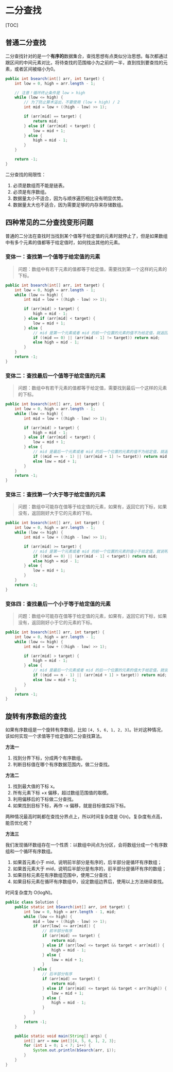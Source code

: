 # 二分查找

[TOC]

## 普通二分查找

二分查找针对的是一个**有序的**数据集合，查找思想有点类似分治思想。每次都通过跟区间的中间元素对比，将待查找的范围缩小为之前的一半，直到找到要查找的元素，或者区间被缩小为0。

```java
public int bsearch(int[] arr, int target) {
    int low = 0, high = arr.length - 1;

    // 注意！循环终止条件是 low > high
    while (low <= high) {
        // 为了防止算术溢出，不要使用 (low + high) / 2
        int mid = low + ((high - low) >> 1);

        if (arr[mid] == target) {
            return mid;
        } else if (arr[mid] < target) {
            low = mid + 1;
        } else {
            high = mid - 1;
        }
    }

    return -1;
}
```

二分查找的局限性：

1. 必须是数组而不能是链表。
2. 必须是有序数组。
3. 数据量太小不适合，因为与顺序遍历相比没有明显优势。
4. 数据量太大也不适合，因为需要足够的内存来存储数组。

## 四种常见的二分查找变形问题

普通的二分法在查找时当找到某个值等于给定值的元素时就停止了，但是如果数组中有多个元素的值都等于给定值时，如何找出其他的元素。

### 变体一：查找第一个值等于给定值的元素

> 问题：数组中有若干元素的值都等于给定值，需要找到第一个这样的元素的下标。

```java
public int bsearch(int[] arr, int target) {
    int low = 0, high = arr.length - 1;
    while (low <= high) {
        int mid = low + ((high - low) >> 1);

        if (arr[mid] > target) {
            high = mid - 1;
        } else if (arr[mid] < target) {
            low = mid + 1;
        } else {
            // mid 是第一个元素或者 mid 的前一个位置的元素的值不为给定值，就返回 mid，否则继续往前找
            if ((mid == 0) || (arr[mid - 1] != target)) return mid;
            else high = mid - 1;
        }
    }
    return -1;
}
```

### 变体二：查找最后一个值等于给定值的元素

> 问题：数组中有若干元素的值都等于给定值，需要找到最后一个这样的元素的下标。

```java
public int bsearch(int[] arr, int target) {
    int low = 0, high = arr.length - 1;
    while (low <= high) {
        int mid = low + ((high - low) >> 1);

        if (arr[mid] > target) {
            high = mid - 1;
        } else if (arr[mid] < target) {
            low = mid + 1;
        } else {
            // mid 是最后一个元素或者 mid 的后一个位置的元素的值不为给定值，就返回 mid，否则继续往后找
            if ((mid == n - 1) || (arr[mid + 1] != target)) return mid;
            else low = mid + 1;
        }
    }
    return -1;
}
```

### 变体三：查找第一个大于等于给定值的元素

> 问题：数组中可能存在值等于给定值的元素，如果有，返回它的下标，如果没有，返回刚好大于它的元素的下标。

```java
public int bsearch(int[] arr, int target) {
    int low = 0, high = arr.length - 1;
    while (low <= high) {
        int mid = low + ((high - low) >> 1);

        if (arr[mid] >= target) {
            // mid 是第一个元素或者 mid 的前一个位置的元素的值小于给定值，就说明 mid 位置的元素是第一个大于等于给定值的元素，于是返回 mid，否则继续往前找
            if ((mid == 0) || (arr[mid - 1] < target)) return mid;
            else high = mid - 1;
        } else {
            low = mid + 1;
        }
    }
    return -1;
}
```

### 变体四：查找最后一个小于等于给定值的元素

> 问题：数组中可能存在值等于给定值的元素，如果有，返回它的下标，如果没有，返回刚好小于它的元素的下标。

```java
public int bsearch(int[] arr, int target) {
    int low = 0, high = arr.length - 1;
    while (low <= high) {
        int mid = low + ((high - low) >> 1);

        if (arr[mid] > target) {
            high = mid - 1;
        } else {
            // mid 是最后一个元素或者 mid 的后一个位置的元素的值大于给定值，就说明 mid 位置的元素是最后一个小于等于给定值的元素，于是返回 mid，否则继续往后找
            if ((mid == n - 1) || (arr[mid + 1] > target)) return mid;
            else low = mid + 1;
        }
    }
    return -1;
}
```

## 旋转有序数组的查找

如果有序数组是一个旋转有序数组，比如 `[4, 5, 6, 1, 2, 3]`。针对这种情况，该如何实现一个求值等于给定值的二分查找算法。

**方法一**

1. 找到分界下标，分成两个有序数组。
2. 判断目标值在哪个有序数据范围内，做二分查找。

**方法二**

1. 找到最大值的下标 x。
2. 所有元素下标 +x 偏移，超过数组范围值的取模。
3. 利用偏移后的下标做二分查找。
4. 如果找到目标下标，再作 -x 偏移，就是目标值实际下标。

两种情况最高时耗都在查找分界点上，所以时间复杂度是 O(n)。复杂度有点高，能否优化呢？

**方法三**

我们发现循环数组存在一个性质：以数组中间点为分区，会将数组分成一个有序数组和一个循环有序数组。

1. 如果首元素小于 mid，说明前半部分是有序的，后半部分是循环有序数组；
2. 如果首元素大于 mid，说明后半部分是有序的，前半部分是循环有序的数组；
3. 如果目标元素在有序数组范围中，使用二分查找；
4. 如果目标元素在循环有序数组中，设定数组边界后，使用以上方法继续查找。

时间复杂度为 O(logN)。

```java
public class Solution {
    public static int bSearch(int[] arr, int target) {
        int low = 0, high = arr.length - 1, mid;
        while (low <= high) {
            mid = low + ((high - low) >> 1);
            if (arr[low] <= arr[mid]) {
                // 前半部分有序
                if (arr[mid] == target) {
                    return mid;
                } else if (arr[low] <= target && target < arr[mid]) {
                    high = mid - 1;
                } else {
                    low = mid + 1;
                }
            } else {
                // 后半部分有序
                if (arr[mid] == target) {
                    return mid;
                } else if (arr[mid] <= target && target < arr[high]) {
                    low = mid + 1;
                } else {
                    high = mid - 1;
                }
            }
        }
        return -1;
    }

    public static void main(String[] args) {
        int[] arr = new int[]{4, 5, 6, 1, 2, 3};
        for (int i = 0; i < 7; i++) {
            System.out.println(bSearch(arr, i));
        }
    }
}
```